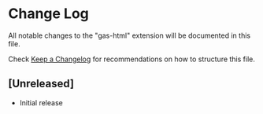 # Change Log

All notable changes to the "gas-html" extension will be documented in this file.

Check [Keep a Changelog](http://keepachangelog.com/) for recommendations on how to structure this file.

## [Unreleased]

- Initial release